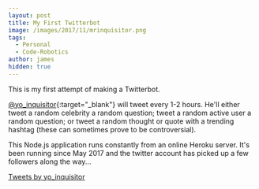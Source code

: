 ```yaml
---
layout: post
title: My First Twitterbot
image: /images/2017/11/mrinquisitor.png
tags:
  - Personal
  - Code-Robotics
author: james
hidden: true
---
```


This is my first attempt of making a Twitterbot.

[@yo_inquisitor](https://twitter.com/yo_inquisitor){:target="_blank"} will tweet every 1-2 hours. He'll either tweet a random celebrity a random question; tweet a random active user a random question; or tweet a random thought or quote with a trending hashtag (these can sometimes prove to be controversial).

This Node.js application runs constantly from an online Heroku server. It's been running since May 2017 and the twitter account has picked up a few followers along the way...

<a class="twitter-timeline" data-theme="light" data-link-color="#00c266" href="https://twitter.com/yo_inquisitor?ref_src=twsrc%5Etfw">Tweets by yo_inquisitor</a> <script async src="https://platform.twitter.com/widgets.js" charset="utf-8"></script>
